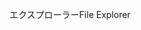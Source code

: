 <span data-ttu-id="1b160-101">エクスプローラー</span><span class="sxs-lookup"><span data-stu-id="1b160-101">File Explorer</span></span>